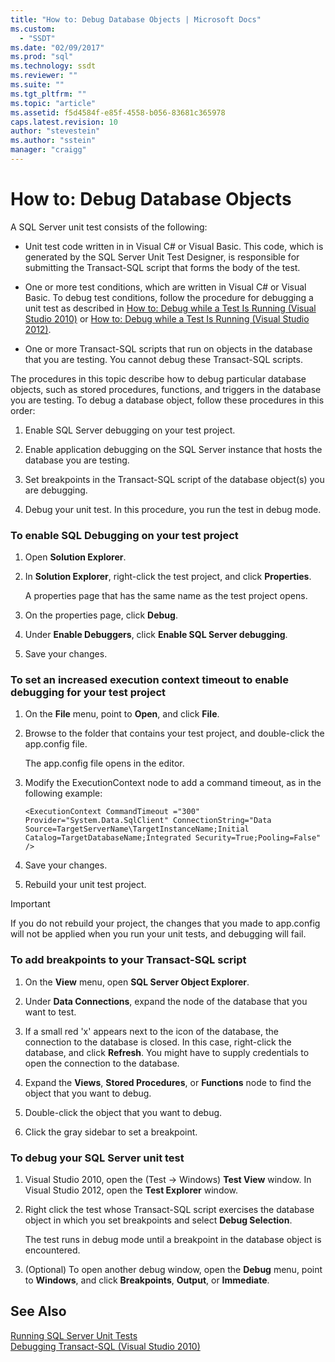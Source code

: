 ```yaml
---
title: "How to: Debug Database Objects | Microsoft Docs"
ms.custom: 
  - "SSDT"
ms.date: "02/09/2017"
ms.prod: "sql"
ms.technology: ssdt
ms.reviewer: ""
ms.suite: ""
ms.tgt_pltfrm: ""
ms.topic: "article"
ms.assetid: f5d4584f-e85f-4558-b056-83681c365978
caps.latest.revision: 10
author: "stevestein"
ms.author: "sstein"
manager: "craigg"
---
```

# How to: Debug Database Objects
A SQL Server unit test consists of the following:  
  
-   Unit test code written in in Visual C\# or Visual Basic. This code, which is generated by the SQL Server Unit Test Designer, is responsible for submitting the Transact\-SQL script that forms the body of the test.  
  
-   One or more test conditions, which are written in Visual C\# or Visual Basic. To debug test conditions, follow the procedure for debugging a unit test as described in [How to: Debug while a Test Is Running (Visual Studio 2010)](http://msdn.microsoft.com/library/ms182484(VS.100).aspx) or [How to: Debug while a Test Is Running (Visual Studio 2012)](http://msdn.microsoft.com/library/ms182484.aspx).  
  
-   One or more Transact\-SQL scripts that run on objects in the database that you are testing. You cannot debug these Transact\-SQL scripts.  
  
The procedures in this topic describe how to debug particular database objects, such as stored procedures, functions, and triggers in the database you are testing. To debug a database object, follow these procedures in this order:  
  
1.  Enable SQL Server debugging on your test project.  
  
2.  Enable application debugging on the SQL Server instance that hosts the database you are testing.  
  
3.  Set breakpoints in the Transact\-SQL script of the database object(s) you are debugging.  
  
4.  Debug your unit test. In this procedure, you run the test in debug mode.  
  
### To enable SQL Debugging on your test project  
  
1.  Open **Solution Explorer**.  
  
2.  In **Solution Explorer**, right-click the test project, and click **Properties**.  
  
    A properties page that has the same name as the test project opens.  
  
3.  On the properties page, click **Debug**.  
  
4.  Under **Enable Debuggers**, click **Enable SQL Server debugging**.  
  
5.  Save your changes.  
  
### To set an increased execution context timeout to enable debugging for your test project  
  
1.  On the **File** menu, point to **Open**, and click **File**.  
  
2.  Browse to the folder that contains your test project, and double-click the app.config file.  
  
    The app.config file opens in the editor.  
  
3.  Modify the ExecutionContext node to add a command timeout, as in the following example:  
  
    ```  
    <ExecutionContext CommandTimeout ="300" Provider="System.Data.SqlClient" ConnectionString="Data Source=TargetServerName\TargetInstanceName;Initial Catalog=TargetDatabaseName;Integrated Security=True;Pooling=False" />  
    ```  
  
4.  Save your changes.  
  
5.  Rebuild your unit test project.  
  
> [!IMPORTANT]  
> If you do not rebuild your project, the changes that you made to app.config will not be applied when you run your unit tests, and debugging will fail.  
  
### To add breakpoints to your Transact\-SQL script  
  
1.  On the **View** menu, open **SQL Server Object Explorer**.  
  
2.  Under **Data Connections**, expand the node of the database that you want to test.  
  
3.  If a small red 'x' appears next to the icon of the database, the connection to the database is closed. In this case, right-click the database, and click **Refresh**. You might have to supply credentials to open the connection to the database.  
  
4.  Expand the **Views**, **Stored Procedures**, or **Functions** node to find the object that you want to debug.  
  
5.  Double-click the object that you want to debug.  
  
6.  Click the gray sidebar to set a breakpoint.  
  
### To debug your SQL Server unit test  
  
1.  Visual Studio 2010, open the (Test -> Windows) **Test View** window. In Visual Studio 2012, open the **Test Explorer** window.  
  
2.  Right click the test whose Transact\-SQL script exercises the database object in which you set breakpoints and select **Debug Selection**.  
  
    The test runs in debug mode until a breakpoint in the database object is encountered.  
  
3.  (Optional) To open another debug window, open the **Debug** menu, point to **Windows**, and click **Breakpoints**, **Output**, or **Immediate**.  
  
## See Also  
[Running SQL Server Unit Tests](../ssdt/running-sql-server-unit-tests.md)  
[Debugging Transact-SQL (Visual Studio 2010)](http://go.microsoft.com/fwlink/?LinkId=163975)  
  
